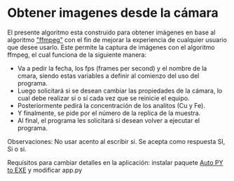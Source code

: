 # Obtener imagenes desde la cámara

El presente algoritmo esta construido para obtener imágenes en base al algoritmo ["ffmpeg"](https://ffmpeg.org/) con el fin de mejorar la experiencia de cualquier usuario que desee usarlo. Este permite la captura de imágenes con el algoritmo ffmpeg, el cual funciona de la siguiente manera:
- Va a pedir la fecha, los fps (frames per second) y el nombre de la cmara, siendo estas variables a definir al comienzo del uso del programa.
- Luego solicitará si se desean cambiar las propiedades de la cámara, lo cual debe realizar sí o sí cada vez que se reinicie el equipo.
- Posteriormente pedirá la concentración de los analitos (Cu y Fe).
- Y finalmente, se pide por el número de la replica de la muestra.
- Al final, el programa les solicitará si desean volver a ejecutar el programa.

Observaciones: No usar acento al escribir si. Se acepta como respuesta SI, Si o si.

Requisitos para cambiar detalles en la aplicación: instalar paquete [Auto PY to EXE](https://github.com/brentvollebregt/auto-py-to-exe) y modificar app.py